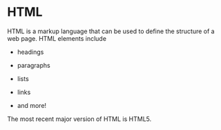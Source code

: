 # HTML



HTML is a markup language that can be used to define the structure of a web page. HTML elements include 


* headings

* paragraphs

* lists

* links

* and more!



The most recent major version of HTML is HTML5.